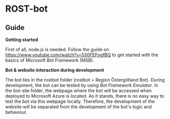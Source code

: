 # ROST-bot

## Guide
**Getting started**

First of all, node.js is needed. Follow the guide on https://www.youtube.com/watch?v=530FEFogfBQ to get started with the basics of Microsoft Bot Framework (MSB).

**Bot & website interaction during development**

The bot lies in the rostbot folder (rostbot = Region Östergötland Bot). During development, the bot can be tested by using *Bot Framework Emulator*.
In the bot-site folder, the webpage where the bot will be accessed when deployed to Microsoft Azure is located. As it stands, there is no easy way to test the bot via this webpage locally. Therefore, the development of the website will be separated from the development of the bot's logic and behaviour.